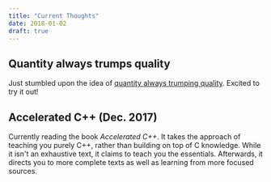 ```yaml
---
title: "Current Thoughts"
date: 2018-01-02
draft: true
---
```


## Quantity always trumps quality

Just stumbled upon the idea of [quantity always trumping quality](https://blog.codinghorror.com/quantity-always-trumps-quality). Excited to try it out!

## Accelerated C++ (Dec. 2017)

Currently reading the book *Accelerated C++*.
It takes the approach of teaching you purely C++, rather than building on top of C knowledge.
While it isn't an exhaustive text, it claims to teach you the essentials.
Afterwards, it directs you to more complete texts as well as learning from more focused sources.
